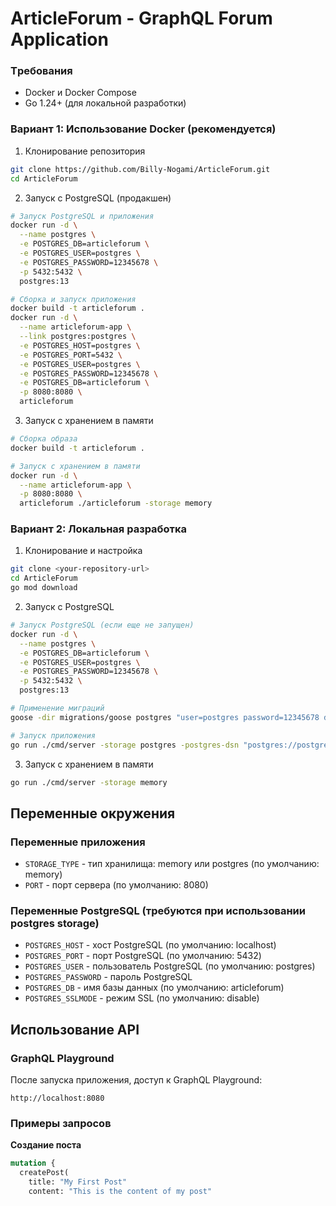 # ArticleForum - GraphQL Forum Application

### Tребования

* Docker и Docker Compose
* Go 1.24+ (для локальной разработки)

### Вариант 1: Использование Docker (рекомендуется)

1. Клонирование репозитория
```bash
git clone https://github.com/Billy-Nogami/ArticleForum.git
cd ArticleForum
```

2. Запуск с PostgreSQL (продакшен)
```bash
# Запуск PostgreSQL и приложения
docker run -d \
  --name postgres \
  -e POSTGRES_DB=articleforum \
  -e POSTGRES_USER=postgres \
  -e POSTGRES_PASSWORD=12345678 \
  -p 5432:5432 \
  postgres:13

# Сборка и запуск приложения
docker build -t articleforum .
docker run -d \
  --name articleforum-app \
  --link postgres:postgres \
  -e POSTGRES_HOST=postgres \
  -e POSTGRES_PORT=5432 \
  -e POSTGRES_USER=postgres \
  -e POSTGRES_PASSWORD=12345678 \
  -e POSTGRES_DB=articleforum \
  -p 8080:8080 \
  articleforum
```

3. Запуск с хранением в памяти 
```bash
# Сборка образа
docker build -t articleforum .

# Запуск с хранением в памяти
docker run -d \
  --name articleforum-app \
  -p 8080:8080 \
  articleforum ./articleforum -storage memory
```

### Вариант 2: Локальная разработка

1. Клонирование и настройка
```bash
git clone <your-repository-url>
cd ArticleForum
go mod download
```

2. Запуск с PostgreSQL
```bash
# Запуск PostgreSQL (если еще не запущен)
docker run -d \
  --name postgres \
  -e POSTGRES_DB=articleforum \
  -e POSTGRES_USER=postgres \
  -e POSTGRES_PASSWORD=12345678 \
  -p 5432:5432 \
  postgres:13

# Применение миграций
goose -dir migrations/goose postgres "user=postgres password=12345678 dbname=articleforum host=localhost port=5432 sslmode=disable" up

# Запуск приложения
go run ./cmd/server -storage postgres -postgres-dsn "postgres://postgres:12345678@localhost:5432/articleforum?sslmode=disable"
```

3. Запуск с хранением в памяти
```bash
go run ./cmd/server -storage memory
```

## Переменные окружения

### Переменные приложения
* `STORAGE_TYPE` - тип хранилища: memory или postgres (по умолчанию: memory)
* `PORT` - порт сервера (по умолчанию: 8080)

### Переменные PostgreSQL (требуются при использовании postgres storage)
* `POSTGRES_HOST` - хост PostgreSQL (по умолчанию: localhost)
* `POSTGRES_PORT` - порт PostgreSQL (по умолчанию: 5432)
* `POSTGRES_USER` - пользователь PostgreSQL (по умолчанию: postgres)
* `POSTGRES_PASSWORD` - пароль PostgreSQL
* `POSTGRES_DB` - имя базы данных (по умолчанию: articleforum)
* `POSTGRES_SSLMODE` - режим SSL (по умолчанию: disable)

## Использование API

### GraphQL Playground
После запуска приложения, доступ к GraphQL Playground:
```
http://localhost:8080
```

### Примеры запросов

**Создание поста**
```graphql
mutation {
  createPost(
    title: "My First Post"
    content: "This is the content of my post"
